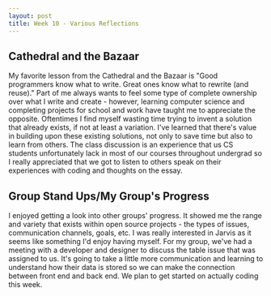 ```yaml
---
layout: post
title: Week 10 - Various Reflections
---
```

## **Cathedral and the Bazaar**

My favorite lesson from the Cathedral and the Bazaar is "Good programmers know what to write. Great ones know what to rewrite (and reuse)." Part of me always wants to feel some type of complete ownership over what I write and create - however, learning computer science and completing projects for school and work have taught me to appreciate the opposite. <!--more-->Oftentimes I find myself wasting time trying to invent a solution that already exists, if not at least a variation. I've learned that there's value in building upon these existing solutions, not only to save time but also to learn from others. The class discussion is an experience that us CS students unfortunately lack in most of our courses throughout undergrad so I really appreciated that we got to listen to others speak on their experiences with coding and thoughts on the essay.

## **Group Stand Ups/My Group's Progress**

I enjoyed getting a look into other groups' progress. It showed me the range and variety that exists within open source projects - the types of issues, communication channels, goals, etc. I was really interested in Jarvis as it seems like something I'd enjoy having myself. For my group, we've had a meeting with a developer and designer to discuss the table issue that was assigned to us. It's going to take a little more communication and learning to understand how their data is stored so we can make the connection between front end and back end. We plan to get started on actually coding this week.